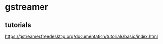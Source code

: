 # gstreamer
## tutorials
https://gstreamer.freedesktop.org/documentation/tutorials/basic/index.html
